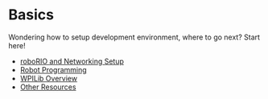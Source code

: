 # Basics
Wondering how to setup development environment, where to go next? Start here!

* [roboRIO and Networking Setup](./networking.md)
* [Robot Programming](./robot_code.md)
* [WPILib Overview](./wpilib_overview.md)
* [Other Resources](./resources.md)